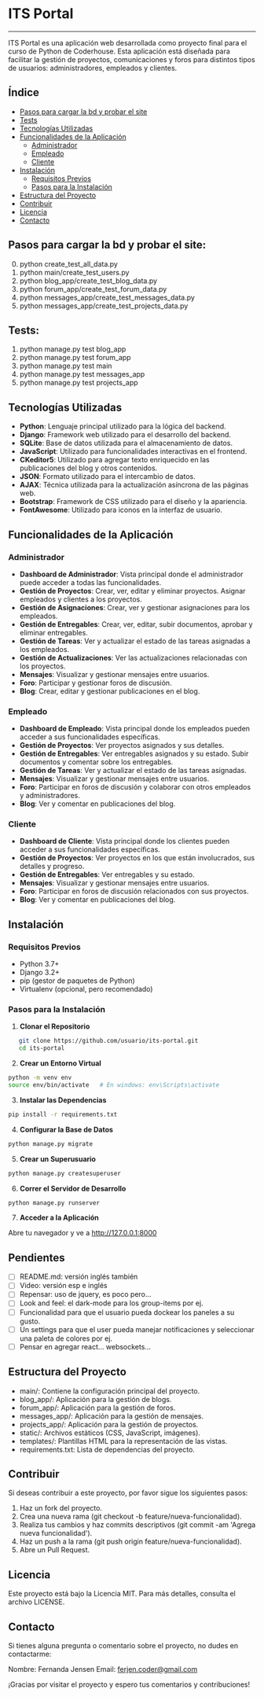 # ITS Portal
---
ITS Portal es una aplicación web desarrollada como proyecto final para el curso de Python de Coderhouse.
Esta aplicación está diseñada para facilitar la gestión de proyectos, comunicaciones y foros para distintos tipos de usuarios: administradores, empleados y clientes.

## Índice
- [Pasos para cargar la bd y probar el site](#pasos-para-cargar-la-bd-y-probar-el-site)
- [Tests](#tests)
- [Tecnologías Utilizadas](#tecnologías-utilizadas)
- [Funcionalidades de la Aplicación](#funcionalidades-de-la-aplicación)
  - [Administrador](#administrador)
  - [Empleado](#empleado)
  - [Cliente](#cliente)
- [Instalación](#instalación)
  - [Requisitos Previos](#requisitos-previos)
  - [Pasos para la Instalación](#pasos-para-la-instalación)
- [Estructura del Proyecto](#estructura-del-proyecto)
- [Contribuir](#contribuir)
- [Licencia](#licencia)
- [Contacto](#contacto)


## Pasos para cargar la bd y probar el site:
0. python create_test_all_data.py
1. python main/create_test_users.py
2. python blog_app/create_test_blog_data.py
3. python forum_app/create_test_forum_data.py 
4. python messages_app/create_test_messages_data.py
5. python messages_app/create_test_projects_data.py

## Tests:
1. python manage.py test blog_app
2. python manage.py test forum_app
3. python manage.py test main
4. python manage.py test messages_app
5. python manage.py test projects_app

## Tecnologías Utilizadas

- **Python**: Lenguaje principal utilizado para la lógica del backend.
- **Django**: Framework web utilizado para el desarrollo del backend.
- **SQLite**: Base de datos utilizada para el almacenamiento de datos.
- **JavaScript**: Utilizado para funcionalidades interactivas en el frontend.
- **CKeditor5**: Utilizado para agregar texto enriquecido en las publicaciones del blog y otros contenidos.
- **JSON**: Formato utilizado para el intercambio de datos.
- **AJAX**: Técnica utilizada para la actualización asíncrona de las páginas web.
- **Bootstrap**: Framework de CSS utilizado para el diseño y la apariencia.
- **FontAwesome**: Utilizado para iconos en la interfaz de usuario.

## Funcionalidades de la Aplicación

### Administrador

- **Dashboard de Administrador**: Vista principal donde el administrador puede acceder a todas las funcionalidades.
- **Gestión de Proyectos**: Crear, ver, editar y eliminar proyectos. Asignar empleados y clientes a los proyectos.
- **Gestión de Asignaciones**: Crear, ver y gestionar asignaciones para los empleados.
- **Gestión de Entregables**: Crear, ver, editar, subir documentos, aprobar y eliminar entregables.
- **Gestión de Tareas**: Ver y actualizar el estado de las tareas asignadas a los empleados.
- **Gestión de Actualizaciones**: Ver las actualizaciones relacionadas con los proyectos.
- **Mensajes**: Visualizar y gestionar mensajes entre usuarios.
- **Foro**: Participar y gestionar foros de discusión.
- **Blog**: Crear, editar y gestionar publicaciones en el blog.

### Empleado

- **Dashboard de Empleado**: Vista principal donde los empleados pueden acceder a sus funcionalidades específicas.
- **Gestión de Proyectos**: Ver proyectos asignados y sus detalles.
- **Gestión de Entregables**: Ver entregables asignados y su estado. Subir documentos y comentar sobre los entregables.
- **Gestión de Tareas**: Ver y actualizar el estado de las tareas asignadas.
- **Mensajes**: Visualizar y gestionar mensajes entre usuarios.
- **Foro**: Participar en foros de discusión y colaborar con otros empleados y administradores.
- **Blog**: Ver y comentar en publicaciones del blog.

### Cliente

- **Dashboard de Cliente**: Vista principal donde los clientes pueden acceder a sus funcionalidades específicas.
- **Gestión de Proyectos**: Ver proyectos en los que están involucrados, sus detalles y progreso.
- **Gestión de Entregables**: Ver entregables y su estado.
- **Mensajes**: Visualizar y gestionar mensajes entre usuarios.
- **Foro**: Participar en foros de discusión relacionados con sus proyectos.
- **Blog**: Ver y comentar en publicaciones del blog.

## Instalación

### Requisitos Previos

- Python 3.7+
- Django 3.2+
- pip (gestor de paquetes de Python)
- Virtualenv (opcional, pero recomendado)

### Pasos para la Instalación

1. **Clonar el Repositorio**

```bash
   git clone https://github.com/usuario/its-portal.git
   cd its-portal
```

2. **Crear un Entorno Virtual**

```bash
python -m venv env
source env/bin/activate   # En windows: env\Scripts\activate
```

3. **Instalar las Dependencias**

```bash
pip install -r requirements.txt
```

4. **Configurar la Base de Datos**

```bash
python manage.py migrate
```

5. **Crear un Superusuario**

```bash
python manage.py createsuperuser
```

6. **Correr el Servidor de Desarrollo**

```bash
python manage.py runserver
```

7. **Acceder a la Aplicación**

Abre tu navegador y ve a http://127.0.0.1:8000

## Pendientes
- [ ] README.md: versión inglés también
- [ ] Video: versión esp e inglés
- [ ] Repensar: uso de jquery, es poco pero...
- [ ] Look and feel: el dark-mode para los group-items por ej.
- [ ] Funcionalidad para que el usuario pueda dockear los paneles a su gusto.
- [ ] Un settings para que el user pueda manejar notificaciones y seleccionar una paleta de colores por ej.
- [ ] Pensar en agregar react... websockets...

## Estructura del Proyecto
- main/: Contiene la configuración principal del proyecto.
- blog_app/: Aplicación para la gestión de blogs.
- forum_app/: Aplicación para la gestión de foros.
- messages_app/: Aplicación para la gestión de mensajes.
- projects_app/: Aplicación para la gestión de proyectos.
- static/: Archivos estáticos (CSS, JavaScript, imágenes).
- templates/: Plantillas HTML para la representación de las vistas.
- requirements.txt: Lista de dependencias del proyecto.

## Contribuir
Si deseas contribuir a este proyecto, por favor sigue los siguientes pasos:

1. Haz un fork del proyecto.
2. Crea una nueva rama (git checkout -b feature/nueva-funcionalidad).
3. Realiza tus cambios y haz commits descriptivos (git commit -am 'Agrega nueva funcionalidad').
4. Haz un push a la rama (git push origin feature/nueva-funcionalidad).
5. Abre un Pull Request.

## Licencia
Este proyecto está bajo la Licencia MIT. Para más detalles, consulta el archivo LICENSE.

## Contacto
Si tienes alguna pregunta o comentario sobre el proyecto, no dudes en contactarme:

Nombre: Fernanda Jensen
Email: ferjen.coder@gmail.com

¡Gracias por visitar el proyecto y espero tus comentarios y contribuciones!
